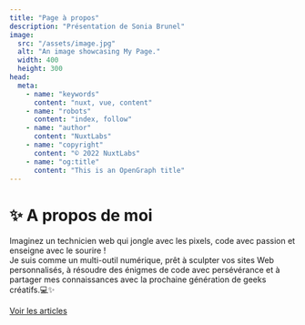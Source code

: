 ```yaml
---
title: "Page à propos"
description: "Présentation de Sonia Brunel"
image:
  src: "/assets/image.jpg"
  alt: "An image showcasing My Page."
  width: 400
  height: 300
head:
  meta:
    - name: "keywords"
      content: "nuxt, vue, content"
    - name: "robots"
      content: "index, follow"
    - name: "author"
      content: "NuxtLabs"
    - name: "copyright"
      content: "© 2022 NuxtLabs"
    - name: "og:title"
      content: "This is an OpenGraph title"
---
```


# ✨ A propos de moi

Imaginez un technicien web qui jongle avec les pixels, code avec passion et enseigne avec le sourire ! <br>
Je suis comme un multi-outil numérique, prêt à sculpter vos sites Web personnalisés, à résoudre des énigmes de code avec persévérance et à partager mes connaissances avec la prochaine génération de geeks créatifs.💻✨

[Voir les articles](/blog)
